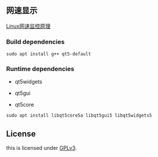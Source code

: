 ## 网速显示

[Linux网速监控原理](http://www.jianshu.com/p/1d82fa089d9c)

### Build dependencies

`sudo apt install g++ qt5-default`

### Runtime dependencies

* qt5widgets

* qt5gui

* qt5core

`sudo apt install libqt5core5a libqt5gui5 libqt5widgets5`

## License

this is licensed under [GPLv3](LICENSE).


